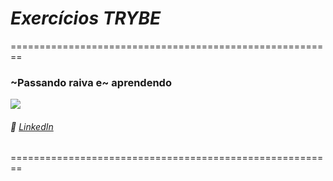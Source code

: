 # *Exercícios TRYBE*
========================================================

### ~Passando raiva e~ aprendendo

![](https://i.pinimg.com/originals/c6/dd/43/c6dd43d4562a8e1a7c51ba3bd597eedc.gif)

###### :briefcase: _[LinkedIn](linkedin.com/in/caealmeida)_
========================================================
